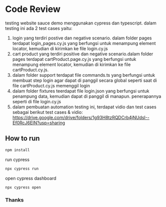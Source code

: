 # Code Review
testing  website sauce demo menggunakan cypress dan typescript. dalam testing ini ada 2 test cases yaitu:
1. login yang terdiri postive dan negative scenario. dalam folder pages terdapat login_pages.cy.js yang berfungsi untuk menampung element locator, kemudian di kirimkan ke file login.cy.js
2. cart product yang terdiri positive dan negative scenario.dalam folder pages terdapat cartProduct.page.cy.js yang berfungsi untuk menampung element locator, kemudian di kirimkan ke file cartProduct.cy.js.
3. dalam folder support terdapat file commands.ts yang berfungsi untuk membuat step login agar dapat di panggil secara global seperti saat di file cartProduct.cy.js memenggil login
4. dalam folder fixtures teerdapat file login.json yang berfungsi untuk penampung data, kemudian dapat di panggil di manapun. penerapannya seperti di file login.cy.js
5. dalam pembuatan automation testing ini, terdapat vidio dan test cases sebagai berikut
   test cases & vidio: https://drive.google.com/drive/folders/1g93H8tzRQDCrb4jNUdsI--Ef0RcJ6EIN?usp=sharing

## How to run

```bash
npm install
```

run cypress
```bash
npx cypress run
```

open cypress dashboard
```bash
npx cypress open
```

### Thanks
